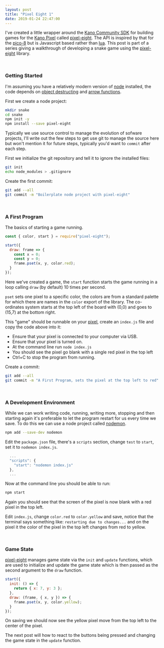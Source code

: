 ```yaml
---
layout: post
title: "Pixel Eight 1"
date: 2019-01-24 22:47:00
---
```


I've created a little wrapper around the [Kano Community SDK][kano-sdk] for building games for the [Kano Pixel][pixel-kit] called [pixel-eight][]. The API is inspired by that for the [pico-8][] but is Javascript based rather than [lua][]. This post is part of a series giving a walkthrough of developing a snake game using the [pixel-eight][] library.

&nbsp;

### Getting Started

I'm assuming you have a relatively modern version of [node][] installed, the code depends on [object destructing][object-destructuring] and [arrow functions][arrow-functions].

First we create a node project:

```sh
mkdir snake
cd snake
npm init -y
npm install --save pixel-eight
```

Typically we use source control to manage the evolution of sofware projects, I'll write out the few steps to get use git to manage the source here but won't mention it for future steps, typically you'd want to `commit` after each step.

First we initialize the git repository and tell it to ignore the installed files:

```sh
git init
echo node_modules > .gitignore
```

Create the first commit:

```sh
git add --all
git commit -m "Boilerplate node project with pixel-eight"
```

&nbsp;

### A First Program

The basics of starting a game running.

```js
const { color, start } = require("pixel-eight");

start({
  draw: frame => {
    const x = 0;
    const y = 0;
    frame.pset(x, y, color.red);
  }
});
```

Here we've created a game, the `start` function starts the game running in a loop calling `draw` (by default) 10 times per second.

`pset` sets one pixel to a specific color, the colors are from a standard palette for which there are names in the `color` export of the library. The co-ordinates system starts at the top left of the board with (0,0) and goes to (15,7) at the bottom right.

This "game" should be runnable on your [pixel][pixel-kit], create an `index.js` file and copy the code above into it:

- Ensure that your pixel is connected to your computer via USB.
- Ensure that your pixel is turned on.
- At the command line run `node index.js`
- You should see the pixel go blank with a single red pixel in the top left
- Ctrl+C to stop the program from running.

Create a commit:

```sh
git add --all
git commit -m "A First Program, sets the pixel at the top left to red"
```

&nbsp;

### A Development Environment

While we can work writing code, running, writing more, stopping and then starting again it's preferable to let the program restart for us every time we save. To do this we can use a node project called [nodemon][].

```sh
npm add --save-dev nodemon
```

Edit the `package.json` file, there's a `scripts` section, change `test` to `start`, set it to `nodemon index.js`.

```js
  ...
  "scripts": {
    "start": "nodemon index.js"
  },
  ...
```

Now at the command line you should be able to run:

```sh
npm start
```

Again you should see that the screen of the pixel is now blank with a red pixel in the top left.

Edit `index.js`, change `color.red` to `color.yellow` and save, notice that the terminal says something like: `restarting due to changes...` and on the pixel it the color of the pixel in the top left changes from red to yellow.

&nbsp;

### Game State

[pixel-eight][] manages game state via the `init` and `update` functions, which are used to initialize and update the game state which is then passed as the second argument to the `draw` function.

```js
start({
  init: () => {
    return { x: 7, y: 3 };
  },
  draw: (frame, { x, y }) => {
    frame.pset(x, y, color.yellow);
  }
});
```

On saving we should now see the yellow pixel move from the top left to the center of the pixel.

The next post will how to react to the buttons being pressed and changing the game state in the `update` function.

[kano-sdk]: https://github.com/KanoComputing/community-sdk/tree/nodejs
[pixel-kit]: https://kano.me/store/us/products/pixel-kit
[pixel-eight]: https://github.com/thaggie/pixel-eight
[pico-8]: https://www.lexaloffle.com/pico-8.php
[lua]: https://www.lua.org
[node]: https://nodejs.org
[object-destructuring]: https://developer.mozilla.org/en-US/docs/Web/JavaScript/Reference/Operators/Destructuring_assignment
[arrow-functions]: https://developer.mozilla.org/en-US/docs/Web/JavaScript/Reference/Functions/Arrow_functions
[nodemon]: https://nodemon.io/
